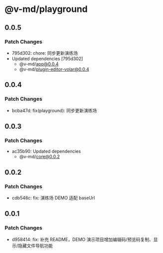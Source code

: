 # @v-md/playground

## 0.0.5

### Patch Changes

- 795d302: chore: 同步更新演练场
- Updated dependencies [795d302]
  - @v-md/app@0.0.4
  - @v-md/plugin-editor-volar@0.0.4

## 0.0.4

### Patch Changes

- bcba47d: fix(playground): 同步更新演练场

## 0.0.3

### Patch Changes

- ac35b90: Updated dependencies
  - @v-md/core@0.0.2

## 0.0.2

### Patch Changes

- cdb548c: fix: 演练场 DEMO 适配 baseUrl

## 0.0.1

### Patch Changes

- d958414: fix: 补充 README，DEMO 演示项目增加编辑码/预览码复制、显示/隐藏文件导航功能
